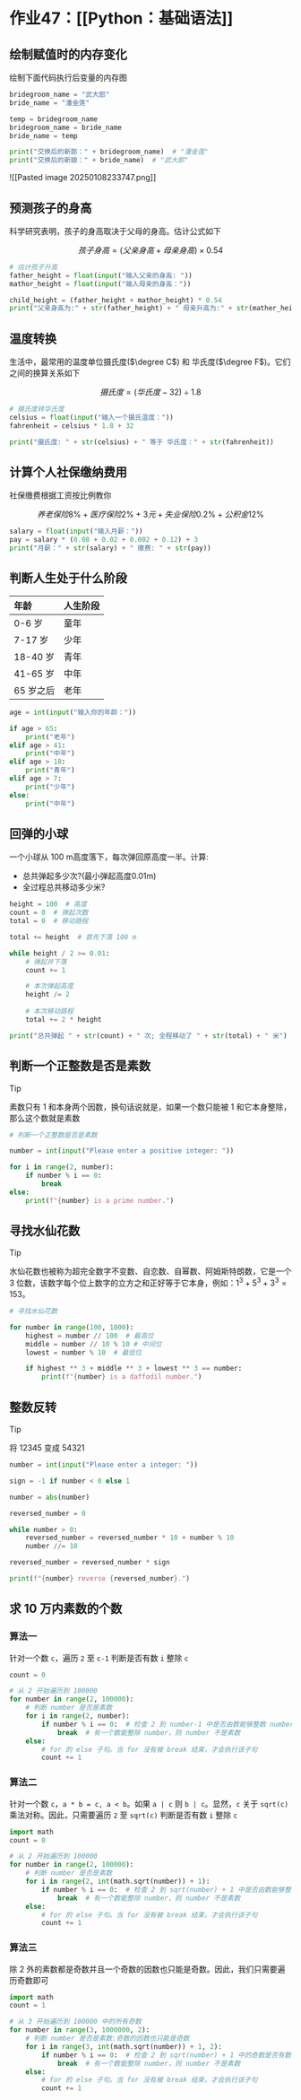 # 作业47：[[Python：基础语法]]


## 绘制赋值时的内存变化

绘制下面代码执行后变量的内存图

```python
bridegroom_name = "武大郎"
bride_name = "潘金莲"

temp = bridegroom_name
bridegroom_name = bride_name
bride_name = temp

print("交换后的新郎：" + bridegroom_name)  # "潘金莲"
print("交换后的新娘：" + bride_name)  # "武大郎"
```

![[Pasted image 20250108233747.png]]

## 预测孩子的身高

科学研究表明，孩子的身高取决于父母的身高。估计公式如下

$$
孩子身高 = (父亲身高+母亲身高) \times 0.54
$$

```python
# 估计孩子升高
father_height = float(input("输入父亲的身高: "))
mathor_height = float(input("输入母亲的身高："))

child_height = (father_height + mathor_height) * 0.54
print("父亲身高为:" + str(father_height) + " 母亲升高为:" + str(mather_height) + " 他们的孩子身高预计为：" + str(child_height))
```

## 温度转换

生活中，最常用的温度单位摄氏度($\degree C$) 和 华氏度($\degree F$)。它们之间的换算关系如下

$$
摄氏度 = (华氏度 - 32) \div 1.8
$$

```python
# 摄氏度转华氏度
celsius = float(input("输入一个摄氏温度："))
fahrenheit = celsius * 1.8 + 32

print("摄氏度: " + str(celsius) + " 等于 华氏度：" + str(fahrenheit))
```

## 计算个人社保缴纳费用
 
社保缴费根据工资按比例教你

$$
养老保险8\% + 医疗保险2\% + 3元 + 失业保险0.2\% + 公积金12\%
$$

```python
salary = float(input("输入月薪："))
pay = salary * (0.08 + 0.02 + 0.002 + 0.12) + 3
print("月薪：" + str(salary) + " 缴费: " + str(pay))
```

## 判断人生处于什么阶段

| 年龄      | ⼈⽣阶段 |
| :------ | ---- |
| 0-6 岁   | 童年   |
| 7-17 岁  | 少年   |
| 18-40 岁 | ⻘年   |
| 41-65 岁 | 中年   |
| 65 岁之后  | ⽼年   |

```python
age = int(input("输入你的年龄："))

if age > 65:
	print("老年")
elif age > 41:
	print("中年")
elif age > 18:
	print("青年")
elif age > 7:
	print("少年")
else:
	print("中年")
```

## 回弹的小球

一个小球从 $100$ m高度落下，每次弹回原高度一半。计算:
+ 总共弹起多少次?(最小弹起高度0.01m)
+ 全过程总共移动多少米?

```python
height = 100  # 高度
count = 0  # 弹起次数
total = 0  # 移动路程

total += height  # 首先下落 100 m

while height / 2 >= 0.01:
	# 弹起并下落
	count += 1

	# 本次弹起高度
	height /= 2 
	
	# 本次移动路程
	total += 2 * height 

print("总共弹起 " + str(count) + " 次; 全程移动了 " + str(total) + " 米")
```

## 判断一个正整数是否是素数

> [!tip] 
> 
> 素数只有 $1$ 和本身两个因数，换句话说就是，如果一个数只能被 $1$ 和它本身整除，那么这个数就是素数
> 

```python
# 判断一个正整数是否是素数

number = int(input("Please enter a positive integer: "))

for i in range(2, number):
    if number % i == 0:
        break
else:
    print(f"{number} is a prime number.")
```

## 寻找水仙花数

> [!tip] 
> 水仙花数也被称为超完全数字不变数、自恋数、自幂数、阿姆斯特朗数，它是一个 $3$ 位数，该数字每个位上数字的立方之和正好等于它本身，例如：$1^3 + 5^3+ 3^3=153$。

```python
# 寻找水仙花数

for number in range(100, 1000):
    highest = number // 100  # 最高位
    middle = number // 10 % 10 # 中间位
    lowest = number % 10  # 最低位

    if highest ** 3 + middle ** 3 + lowest ** 3 == number:
        print(f"{number} is a daffodil number.")
```

## 整数反转

> [!tip] 
> 
> 将 $12345$ 变成 $54321$
> 

```python
number = int(input("Please enter a integer: "))

sign = -1 if number < 0 else 1

number = abs(number)

reversed_number = 0

while number > 0:
    reversed_number = reversed_number * 10 + number % 10
    number //= 10

reversed_number = reversed_number * sign

print(f"{number} reverse {reversed_number}.")
```

## 求 10 万内素数的个数

### 算法一

针对一个数 `c`，遍历 `2` 至 `c-1` 判断是否有数 `i` 整除 `c`

```python
count = 0

# 从 2 开始遍历到 100000
for number in range(2, 100000):
    # 判断 number 是否是素数
    for i in range(2, number):
        if number % i == 0:  # 检查 2 到 number-1 中是否由数能够整数 number
            break  # 有一个数能整除 number，则 number 不是素数
    else:
        # for 的 else 子句。当 for 没有被 break 结束，才会执行该子句
        count += 1
```

### 算法二

针对一个数 `c`，`a * b = c, a < b`。如果 `a | c` 则 `b | c`。显然，`c` 关于 `sqrt(c)` 乘法对称。因此，只需要遍历 `2` 至 `sqrt(c)` 判断是否有数 `i` 整除 `c`

```python
import math
count = 0

# 从 2 开始遍历到 100000
for number in range(2, 100000):
    # 判断 number 是否是素数
    for i in range(2, int(math.sqrt(number)) + 1):
        if number % i == 0:  # 检查 2 到 sqrt(number) + 1 中是否由数能够整数 number
            break  # 有一个数能整除 number，则 number 不是素数
    else:
        # for 的 else 子句。当 for 没有被 break 结束，才会执行该子句
        count += 1
```

### 算法三

除 $2$ 外的素数都是奇数并且一个奇数的因数也只能是奇数。因此，我们只需要遍历奇数即可

```python
import math
count = 1

# 从 3 开始遍历到 100000 中的所有奇数
for number in range(3, 1000000, 2):
    # 判断 number 是否是素数:奇数的因数也只能是奇数
    for i in range(3, int(math.sqrt(number)) + 1, 2):
        if number % i == 0:  # 检查 2 到 sqrt(number) + 1 中的奇数是否有数能够整数 number
            break  # 有一个数能整除 number，则 number 不是素数
    else:
        # for 的 else 子句。当 for 没有被 break 结束，才会执行该子句
        count += 1
```
